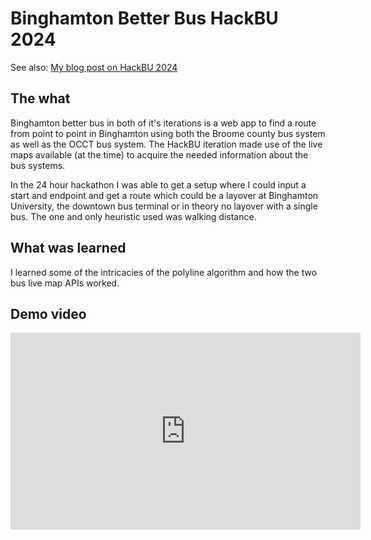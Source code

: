 # Binghamton Better Bus HackBU 2024

See also: [My blog post on HackBU 2024](/posts/HackBU2024/)

## The what

Binghamton better bus in both of it's iterations is a web app to find a route from point to point in Binghamton using both the Broome county bus system as well as the OCCT bus system.
The HackBU iteration made use of the live maps available (at the time) to acquire the needed information about the bus systems.

In the 24 hour hackathon I was able to get a setup where I could input a start and endpoint and get a route which could be a layover at Binghamton University, the downtown bus terminal or in theory no layover with a single bus.
The one and only heuristic used was walking distance.

## What was learned

I learned some of the intricacies of the polyline algorithm and how the two bus live map APIs worked.

## Demo video

<iframe width="560" height="315" src="https://www.youtube.com/embed/5WcKPhMqveY?si=WcO_duuL1VxT0cFp" title="YouTube video player" frameborder="0" allow="accelerometer; autoplay; clipboard-write; encrypted-media; gyroscope; picture-in-picture; web-share" referrerpolicy="strict-origin-when-cross-origin" allowfullscreen></iframe>
